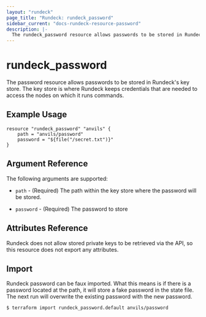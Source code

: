 ```yaml
---
layout: "rundeck"
page_title: "Rundeck: rundeck_password"
sidebar_current: "docs-rundeck-resource-password"
description: |-
  The rundeck_password resource allows passwords to be stored in Rundeck's key store.
---
```


# rundeck\_password

The password resource allows passwords to be stored in Rundeck's key store.
The key store is where Rundeck keeps credentials that are needed to access the nodes on which
it runs commands.

## Example Usage

```hcl
resource "rundeck_password" "anvils" {
    path = "anvils/password"
    password = "${file("/secret.txt")}"
}
```

## Argument Reference

The following arguments are supported:

* `path` - (Required) The path within the key store where the password will be stored.

* `password` - (Required) The password to store

## Attributes Reference

Rundeck does not allow stored private keys to be retrieved via the API, so this resource does not
export any attributes.

## Import

Rundeck password can be faux imported. What this means is if there is a password located at the path, 
it will store a fake password in the state file. The next run will overwrite the existing password with the new
password. 

```
$ terraform import rundeck_password.default anvils/password
```
